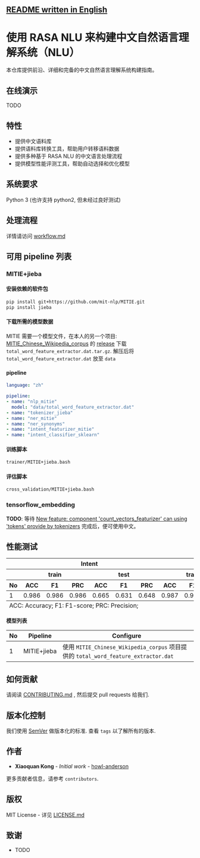 [README written in English](#) <!-- TODO -->
------------------------------

# 使用 RASA NLU 来构建中文自然语言理解系统（NLU）

本仓库提供前沿、详细和完备的中文自然语言理解系统构建指南。

## 在线演示

TODO

## 特性
- 提供中文语料库
- 提供语料库转换工具，帮助用户转移语料数据
- 提供多种基于 RASA NLU 的中文语言处理流程
- 提供模型性能评测工具，帮助自动选择和优化模型

## 系统要求

Python 3 (也许支持 python2, 但未经过良好测试)

## 处理流程

详情请访问 [workflow.md](workflow.md)

## 可用 pipeline 列表
### MITIE+jieba
#### 安装依赖的软件包
```bash
pip install git+https://github.com/mit-nlp/MITIE.git
pip install jieba
```
#### 下载所需的模型数据
MITIE 需要一个模型文件，在本人的另一个项目: [MITIE_Chinese_Wikipedia_corpus](https://github.com/howl-anderson/MITIE_Chinese_Wikipedia_corpus) 的 [release](https://github.com/howl-anderson/MITIE_Chinese_Wikipedia_corpus/releases) 下载 `total_word_feature_extractor.dat.tar.gz`. 解压后将 `total_word_feature_extractor.dat` 放至 `data`
#### pipeline
```yaml
language: "zh"

pipeline:
- name: "nlp_mitie"
  model: "data/total_word_feature_extractor.dat"
- name: "tokenizer_jieba"
- name: "ner_mitie"
- name: "ner_synonyms"
- name: "intent_featurizer_mitie"
- name: "intent_classifier_sklearn"
```

#### 训练脚本
```bash
trainer/MITIE+jieba.bash
```

#### 评估脚本
```bash
cross_validation/MITIE+jieba.bash
```

### tensorflow_embedding

**TODO**: 等待 [New feature: component 'count_vectors_featurizer' can using 'tokens' provide by tokenizers](https://github.com/RasaHQ/rasa_nlu/pull/1115) 完成后，便可使用中文。

## 性能测试
<table>
    <thead>
    <tr>
        <th></th>
        <th colspan="6">Intent</th>
        <th colspan="6">Entity</th>
    </tr>
    <tr>
        <th></th>
        <th colspan="3">train</th>
        <th colspan="3">test</th>
        <th colspan="3">train</th>
        <th colspan="3">test</th>
    </tr>
    <tr>
        <th>No</th>
        <th>ACC</th>
        <th>F1</th>
        <th>PRC</th>
        <th>ACC</th>
        <th>F1</th>
        <th>PRC</th>
        <th>ACC</th>
        <th>F1</th>
        <th>PRC</th>
        <th>ACC</th>
        <th>F1</th>
        <th>PRC</th>
    </tr>
    </thead>
    <tbody>
    <tr>
        <td>1</td>
        <td>0.986</td>
        <td>0.986</td>
        <td>0.986</td>
        <td>0.665</td>
        <td>0.631</td>
        <td>0.648</td>
        <td>0.987</td>
        <td>0.987</td>
        <td>0.988</td>
        <td>0.967</td>
        <td>0.968</td>
        <td>0.973</td>
    </tr>
    </tbody>
    <tfoot>
        <tr>
            <td colspan="13">
                ACC: Accuracy; F1: F1-score; PRC: Precision;
            </td>
        </tr>
    </tfoot>
</table>

**模型列表**

| No  | Pipeline    | Configure                                                                    |
|-----|-------------|------------------------------------------------------------------------------|
| 1   | MITIE+jieba | 使用 `MITIE_Chinese_Wikipedia_corpus` 项目提供的 `total_word_feature_extractor.dat` |

## 如何贡献

请阅读 [CONTRIBUTING.md](https://gist.github.com/PurpleBooth/b24679402957c63ec426) , 然后提交 pull requests 给我们.

## 版本化控制

我们使用 [SemVer](http://semver.org/) 做版本化的标准. 查看 `tags` 以了解所有的版本.

## 作者

* **Xiaoquan Kong** - *Initial work* - [howl-anderson](https://github.com/howl-anderson)

更多贡献者信息，请参考 `contributors`.

## 版权

MIT License - 详见 [LICENSE.md](LICENSE.md)

## 致谢

* TODO